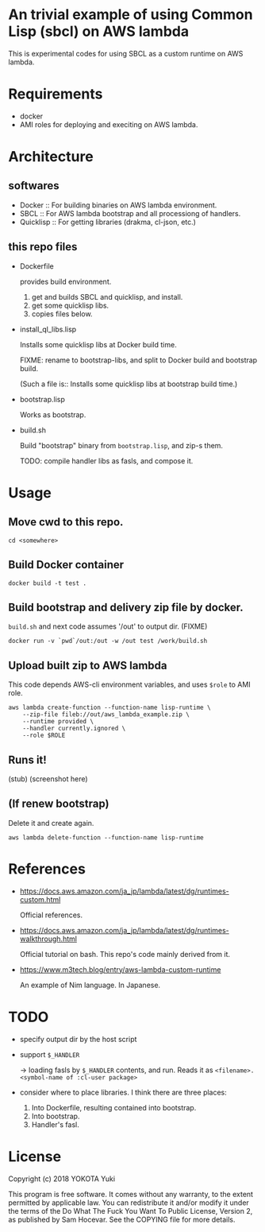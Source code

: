 An trivial example of using Common Lisp (sbcl) on AWS lambda
======

This is experimental codes for using SBCL as a custom runtime on AWS lambda.

# Requirements

- docker
- AMI roles for deploying and execiting on AWS lambda.

# Architecture

## softwares

- Docker :: For building binaries on AWS lambda environment.
- SBCL :: For AWS lambda bootstrap and all processiong of handlers.
- Quicklisp :: For getting libraries (drakma, cl-json, etc.)

## this repo files

- Dockerfile

	provides build environment.

	1. get and builds SBCL and quicklisp, and install.
	2. get some quicklisp libs.
	3. copies files below.

- install_ql_libs.lisp

	Installs some quicklisp libs at Docker build time.

	FIXME: rename to bootstrap-libs, and split to Docker build and bootstrap build.

	(Such a file is:: Installs some quicklisp libs at bootstrap build time.)

- bootstrap.lisp

	Works as bootstrap.

- build.sh

	Build "bootstrap" binary from `bootstrap.lisp`, and zip-s them.

	TODO: compile handler libs as fasls, and compose it.


# Usage

## Move cwd to this repo.

``` shell
cd <somewhere>
```

## Build Docker container

``` shell
docker build -t test .
```

## Build bootstrap and delivery zip file by docker.

`build.sh` and next code assumes '/out' to output dir. (FIXME)

``` shell
docker run -v `pwd`/out:/out -w /out test /work/build.sh
```

## Upload built zip to AWS lambda

This code depends AWS-cli environment variables, and uses `$role` to AMI role.

``` shell
aws lambda create-function --function-name lisp-runtime \
	--zip-file fileb://out/aws_lambda_example.zip \
	--runtime provided \
	--handler currently.ignored \
	--role $ROLE
```

## Runs it!

(stub)
(screenshot here)

## (If renew bootstrap)

Delete it and create again.

``` shell
aws lambda delete-function --function-name lisp-runtime
```

# References

- https://docs.aws.amazon.com/ja_jp/lambda/latest/dg/runtimes-custom.html

	Official references.

- https://docs.aws.amazon.com/ja_jp/lambda/latest/dg/runtimes-walkthrough.html

	Official tutorial on bash. This repo's code mainly derived from it.

- https://www.m3tech.blog/entry/aws-lambda-custom-runtime

	An example of Nim language. In Japanese.


# TODO

- specify output dir by the host script

- support `$_HANDLER`

  -> loading fasls by `$_HANDLER` contents, and run.
  Reads it as `<filename>.<symbol-name of :cl-user package>`

- consider where to place libraries. I think there are three places:
  1. Into Dockerfile, resulting contained into bootstrap.
  2. Into bootstrap.
  3. Handler's fasl.


# License

Copyright (c) 2018 YOKOTA Yuki

This program is free software. It comes without any warranty, to the extent permitted by applicable law. You can redistribute it and/or modify it under the terms of the Do What The Fuck You Want To Public License, Version 2, as published by Sam Hocevar. See the COPYING file for more details.
